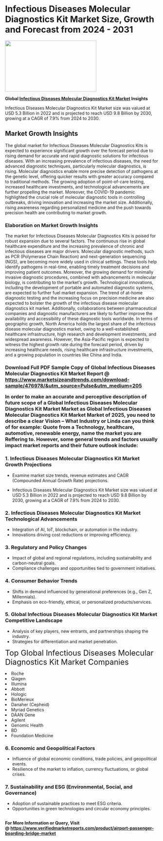 <H1>Infectious Diseases Molecular Diagnostics Kit Market Size, Growth and Forecast from 2024 - 2031</H1><img class="aligncenter size-medium wp-image-584254" src="https://thirdeyenews.in/wp-content/uploads/2024/09/Global-Market-Research-300x168.jpeg" alt="" width="300" height="168" /><p><strong>Global&nbsp;<a href="https://www.marketsizeandtrends.com/download-sample/476978/&amp;utm_source=Pulse&amp;utm_medium=205">Infectious Diseases Molecular Diagnostics Kit Market</a> Insights</strong></p><p>Infectious Diseases Molecular Diagnostics Kit Market size was valued at USD 5.3 Billion in 2022 and is projected to reach USD 9.8 Billion by 2030, growing at a CAGR of 7.9% from 2024 to 2030.</p><p><h2>Market Growth Insights</h2> The global market for Infectious Diseases Molecular Diagnostics Kits is expected to experience significant growth over the forecast period due to rising demand for accurate and rapid diagnostic solutions for infectious diseases. With an increasing prevalence of infectious diseases, the need for advanced diagnostic techniques, particularly molecular diagnostics, is rising. Molecular diagnostics enable more precise detection of pathogens at the genetic level, offering quicker results with greater accuracy compared to traditional methods. The growing adoption of point-of-care testing, increased healthcare investments, and technological advancements are further propelling the market. Moreover, the COVID-19 pandemic highlighted the crucial role of molecular diagnostic tools in controlling outbreaks, driving innovation and increasing the market size. Additionally, rising awareness regarding personalized medicine and the push towards precision health are contributing to market growth. <p><a href="#"></a></p> <h3>Elaboration on Market Growth Insights</h3> The market for Infectious Diseases Molecular Diagnostics Kits is poised for robust expansion due to several factors. The continuous rise in global healthcare expenditure and the increasing prevalence of chronic and infectious diseases are major drivers. Molecular diagnostic methods, such as PCR (Polymerase Chain Reaction) and next-generation sequencing (NGS), are becoming more widely used in clinical settings. These tools help identify pathogens in real-time, enabling timely treatment decisions and improving patient outcomes. Moreover, the growing demand for minimally invasive diagnostic procedures, combined with advancements in molecular biology, is contributing to the market's growth. Technological innovations, including the development of portable and automated diagnostic systems, are expected to further fuel market expansion. The trend of at-home diagnostic testing and the increasing focus on precision medicine are also expected to bolster the growth of the infectious disease molecular diagnostics kit market. Additionally, collaborations between pharmaceutical companies and diagnostic manufacturers are likely to further improve the availability and accessibility of these diagnostic tools worldwide. In terms of geographic growth, North America holds the largest share of the infectious disease molecular diagnostics market, owing to a well-established healthcare infrastructure, high research and development investments, and widespread awareness. However, the Asia-Pacific region is expected to witness the highest growth rate during the forecast period, driven by increasing healthcare needs, rising healthcare infrastructure investments, and a growing population in countries like China and India. <h3></p><p><span class=""><strong>Download Full PDF Sample Copy of Global Infectious Diseases Molecular Diagnostics Kit Market Report</strong> @ <a href="https://www.marketsizeandtrends.com/download-sample/476978/&amp;utm_source=Pulse&amp;utm_medium=205" target="_blank">https://www.marketsizeandtrends.com/download-sample/476978/&amp;utm_source=Pulse&amp;utm_medium=205</a></span></p><p>In order to make an accurate and perceptive description of future scope of a Global&nbsp;Infectious Diseases Molecular Diagnostics Kit Market Market as Global&nbsp;Infectious Diseases Molecular Diagnostics Kit Market Market of 2025, you need to describe a clear Vision &ndash; What Industry or Linda can you think of for example: Quote from a Technology, healthcare, automotive, renewable energy, name the market you are Reffering to. However, some general trends and factors usually impact market reports and their future outlook include:</p><h3>1.&nbsp;<strong>Infectious Diseases Molecular Diagnostics Kit Market Growth Projections</strong></h3><ul><li>Examine market size trends, revenue estimates and CAGR (Compounded Annual Growth Rate) projections.</li><li><p>Infectious Diseases Molecular Diagnostics Kit Market size was valued at USD 5.3 Billion in 2022 and is projected to reach USD 9.8 Billion by 2030, growing at a CAGR of 7.9% from 2024 to 2030.</p></li></ul><h3>2.&nbsp;<strong>Infectious Diseases Molecular Diagnostics Kit Market Technological Advancements</strong></h3><ul><li>Integration of AI, IoT, blockchain, or automation in the industry.</li><li>Innovations driving cost reductions or improving efficiency.</li></ul><h3>3.&nbsp;<strong>Regulatory and Policy Changes</strong></h3><ul><li>Impact of global and regional regulations, including sustainability and carbon-neutral goals.</li><li>Compliance challenges and opportunities tied to government initiatives.</li></ul><h3>4.&nbsp;<strong>Consumer Behavior Trends</strong></h3><ul><li>Shifts in demand influenced by generational preferences (e.g., Gen Z, Millennials).</li><li>Emphasis on eco-friendly, ethical, or personalized products/services.</li></ul><h3>5.&nbsp;<strong>Global Infectious Diseases Molecular Diagnostics Kit Market Competitive Landscape</strong></h3><ul><li>Analysis of key players, new entrants, and partnerships shaping the industry.</li><li>Strategies for differentiation and market penetration.</li></ul><p data-pm-slice="1 1 []"><span style="color: inherit; font-family: inherit; font-size: 25px;">Top Global Infectious Diseases Molecular Diagnostics Kit Market Companies</span></p><div class="" data-test-id=""><p><li>Roche</li><li> Qiagen</li><li> Illumina</li><li> Abbott</li><li> Hologic</li><li> BioMerieux</li><li> Danaher (Cepheid)</li><li> Myriad Genetics</li><li> DAAN Gene</li><li> Agilent</li><li> Genomic Health</li><li> BD</li><li> Foundation Medicine</li></p></div><h3>6.&nbsp;<strong>Economic and Geopolitical Factors</strong></h3><ul><li>Influence of global economic conditions, trade policies, and geopolitical events.</li><li>Resilience of the market to inflation, currency fluctuations, or global crises.</li></ul><h3>7.&nbsp;<strong>Sustainability and ESG (Environmental, Social, and Governance)</strong></h3><ul><li>Adoption of sustainable practices to meet ESG criteria.</li><li>Opportunities in green technologies and circular economy principles.</li></ul><h2><strong style="font-size: 14px;">For More Information or Query, Visit @&nbsp;</strong><a style="background-color: #ffffff; font-size: 14px;" href="https://www.marketsizeandtrends.com/report/infectious-diseases-molecular-diagnostics-kit-market/" target="_blank">https://www.verifiedmarketreports.com/product/airport-passenger-boarding-bridge-market</a></h2>
